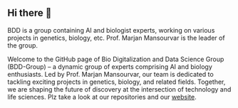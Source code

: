 ## Hi there 👋

BDD is a group containing AI and biologist experts, working on various projects in genetics, biology, etc. Prof. Marjan Mansourvar is the leader of the group.

Welcome to the GitHub page of Bio Digitalization and Data Science Group (BDD-Group) – a dynamic group of experts comprising AI and biology enthusiasts. Led by Prof. Marjan Mansourvar, our team is dedicated to tackling exciting projects in genetics, biology, and related fields. Together, we are shaping the future of discovery at the intersection of technology and life sciences. Plz take a look at our repositories and our [website](https://www.bioengineering.dtu.dk/research/research-sections/section-for-synthetic-biology/fungal-systems-biology/bio-digitalization-and-data-science). 
